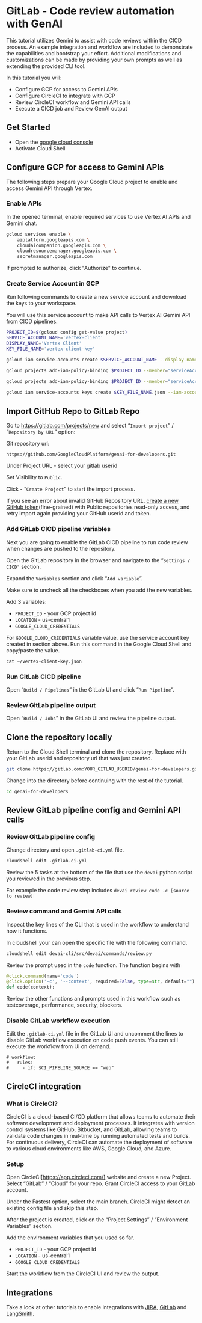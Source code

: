 # GitLab - Code review automation with GenAI

This tutorial utilizes Gemini to assist with code reviews within the CICD process. An example integration and workflow are included to demonstrate the capabilities and bootstrap your effort. Additional modifications and customizations can be made by providing your own prompts as well as extending the provided CLI tool.

In this tutorial you will:

- Configure GCP for access to Gemini APIs
- Configure CircleCI to integrate with GCP
- Review CircleCI workflow and Gemini API calls
- Execute a CICD job and Review GenAI output

## Get Started

- Open the [google cloud console](https://console.cloud.google.com/)
- Activate Cloud Shell

## Configure GCP for access to Gemini APIs

The following steps prepare your Google Cloud project to enable and access Gemini API through Vertex.

### Enable APIs

In the opened terminal, enable required services to use Vertex AI APIs and Gemini chat.

```sh
gcloud services enable \
    aiplatform.googleapis.com \
    cloudaicompanion.googleapis.com \
    cloudresourcemanager.googleapis.com \
    secretmanager.googleapis.com
```

If prompted to authorize, click "Authorize" to continue.

### Create Service Account in GCP

Run following commands to create a new service account and download the keys to your workspace.

You will use this service account to make API calls to Vertex AI Gemini API from CICD pipelines.

```sh
PROJECT_ID=$(gcloud config get-value project)
SERVICE_ACCOUNT_NAME='vertex-client'
DISPLAY_NAME='Vertex Client'
KEY_FILE_NAME='vertex-client-key'

gcloud iam service-accounts create $SERVICE_ACCOUNT_NAME --display-name "$DISPLAY_NAME"

gcloud projects add-iam-policy-binding $PROJECT_ID --member="serviceAccount:$SERVICE_ACCOUNT_NAME@$PROJECT_ID.iam.gserviceaccount.com" --role="roles/aiplatform.admin" --condition None

gcloud projects add-iam-policy-binding $PROJECT_ID --member="serviceAccount:$SERVICE_ACCOUNT_NAME@$PROJECT_ID.iam.gserviceaccount.com" --role="roles/secretmanager.secretAccessor" --condition None

gcloud iam service-accounts keys create $KEY_FILE_NAME.json --iam-account=$SERVICE_ACCOUNT_NAME@$PROJECT_ID.iam.gserviceaccount.com
```


## Import GitHub Repo to GitLab Repo

Go to https://gitlab.com/projects/new and select “`Import project`” / “`Repository by URL`” option:

Git repository url:


```
https://github.com/GoogleCloudPlatform/genai-for-developers.git
```


Under Project URL - select your gitlab userid

Set Visibility to `Public`.

Click - “`Create Project`” to start the import process.

If you see an error about invalid GitHub Repository URL, [create a new GitHub token](https://github.com/settings/tokens)(fine-grained) with Public repositories read-only access, and retry import again providing your GitHub userid and token.


### Add GitLab CICD pipeline variables

Next you are going to enable the GitLab CICD pipeline to run code review when changes are pushed to the repository.

Open the GitLab repository in the browser and navigate to the “`Settings / CICD"` section.

Expand the `Variables` section and click “`Add variable`”. 

Make sure to uncheck all the checkboxes when you add the new variables. 

Add 3 variables:

*   `PROJECT_ID` - your GCP project id
*   `LOCATION` - us-central1
*   `GOOGLE_CLOUD_CREDENTIALS`

For `GOOGLE_CLOUD_CREDENTIALS` variable value, use the service account key created in section above. Run this command in the Google Cloud Shell and copy/paste the value.

```
cat ~/vertex-client-key.json
```

### Run GitLab CICD pipeline

Open “`Build / Pipelines`” in the GitLab UI and click “`Run Pipeline`”.

### Review GitLab pipeline output

Open “`Build / Jobs`” in the GitLab UI and review the pipeline output.



## Clone the repository locally

Return to the Cloud Shell terminal and clone the repository.
Replace with your GitLab userid and repository url that was just created.

```sh
git clone https://gitlab.com:YOUR_GITLAB_USERID/genai-for-developers.git
```

Change into the directory before continuing with the rest of the tutorial.

```sh
cd genai-for-developers
```

## Review GitLab pipeline config and Gemini API calls

### Review GitLab pipeline config

Change directory and open `.gitlab-ci.yml` file.

```sh
cloudshell edit .gitlab-ci.yml
```

Review the 5 tasks at the bottom of the file that use the `devai` python script you reviewed in the previous step. 

For example the code review step includes `devai review code -c [source to review]`

### Review command and Gemini API calls

Inspect the key lines of the CLI that is used in the workflow to understand how it functions.

In cloudshell your can open the specific file with the following command.

```sh
cloudshell edit devai-cli/src/devai/commands/review.py 
```

Review the prompt used in the `code` function. The function begins with

```py
@click.command(name='code')
@click.option('-c', '--context', required=False, type=str, default="")
def code(context):
```

Review the other functions and prompts used in this workflow such as testcoverage, performance, security, blockers.

### Disable GitLab workflow execution
Edit the `.gitlab-ci.yml` file in the GitLab UI and uncomment the lines to disable GitLab workflow execution on code push events. 
You can still execute the workflow from UI on demand.

```
# workflow:
#   rules:
#     - if: $CI_PIPELINE_SOURCE == "web"
```

## CircleCI integration
### What is CircleCI?
CircleCI is a cloud-based CI/CD platform that allows teams to automate their software development and deployment processes. It integrates with version control systems like GitHub, Bitbucket, and GitLab, allowing teams to validate code changes in real-time by running automated tests and builds. For continuous delivery, CircleCI can automate the deployment of software to various cloud environments like AWS, Google Cloud, and Azure.

### Setup
Open CircleCI[https://app.circleci.com/] website and create a new Project. Select “GitLab” / “Cloud” for your repo.
Grant CircleCI access to your GitLab account.

Under the Fastest option, select the main branch. CircleCI might detect an existing config file and skip this step.

After the project is created, click on the “Project Settings” / “Environment Variables” section.

Add the environment variables that you used so far.

*   `PROJECT_ID` - your GCP project id
*   `LOCATION` - us-central1
*   `GOOGLE_CLOUD_CREDENTIALS`


Start the workflow from the CircleCI UI and review the output.

## Integrations

Take a look at other tutorials to enable integrations with [JIRA](../setup-jira.md), [GitLab](../setup-gitlab.md) and [LangSmith](../setup-langsmith.md).
